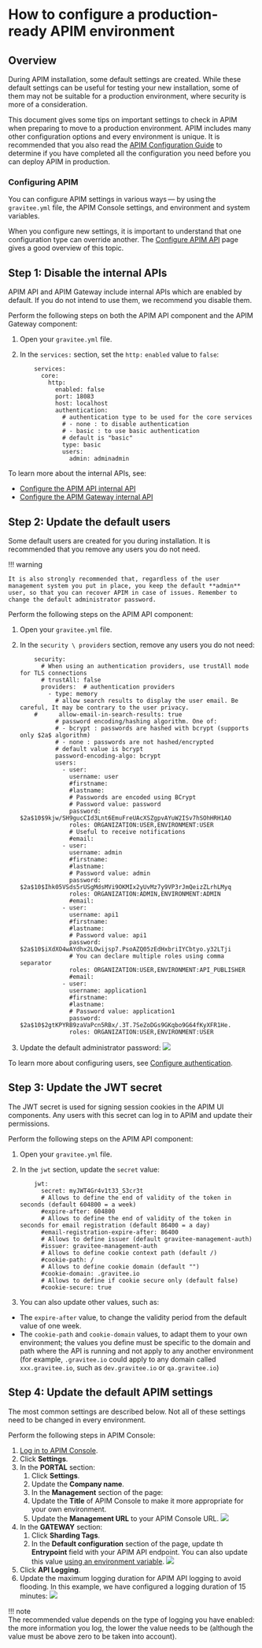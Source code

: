 # How to configure a production-ready APIM environment

## Overview

During APIM installation, some default settings are created. While these default settings can be useful for testing your new installation, some of them may not be suitable for a production environment, where security is more of a consideration.

This document gives some tips on important settings to check in APIM when preparing to move to a production environment. APIM includes many other configuration options and every environment is unique. It is recommended that you also read the [APIM Configuration Guide](../getting-started/configuration/configuration/configuration-guide.md) to determine if you have completed all the configuration you need before you can deploy APIM in production.

### Configuring APIM

You can configure APIM settings in various ways — by using the `gravitee.yml` file, the APIM Console settings, and environment and system variables.

When you configure new settings, it is important to understand that one configuration type can override another. The [Configure APIM API](../getting-started/configuration/configuration/rest-apis/installation-guide-rest-apis-configuration.md) page gives a good overview of this topic.

## Step 1: Disable the internal APIs

APIM API and APIM Gateway include internal APIs which are enabled by default. If you do not intend to use them, we recommend you disable them.

Perform the following steps on both the APIM API component and the APIM Gateway component:

1. Open your `gravitee.yml` file.
2.  In the `services:` section, set the `http:` `enabled` value to `false`:

    ```
        services:
          core:
            http:
              enabled: false
              port: 18083
              host: localhost
              authentication:
                # authentication type to be used for the core services
                # - none : to disable authentication
                # - basic : to use basic authentication
                # default is "basic"
                type: basic
                users:
                  admin: adminadmin
    ```

To learn more about the internal APIs, see:

* [Configure the APIM API internal API](../getting-started/configuration/configuration/rest-apis/installation-guide-rest-apis-technical-api.md)
* [Configure the APIM Gateway internal API](../getting-started/configuration/configuration/gateway/installation-guide-gateway-technical-api.md)

## Step 2: Update the default users

Some default users are created for you during installation. It is recommended that you remove any users you do not need.

!!! warning

```
It is also strongly recommended that, regardless of the user management system you put in place, you keep the default **admin** user, so that you can recover APIM in case of issues. Remember to change the default administrator password.
```

Perform the following steps on the APIM API component:

1. Open your `gravitee.yml` file.
2.  In the `security \ providers` section, remove any users you do not need:

    ```
        security:
          # When using an authentication providers, use trustAll mode for TLS connections
          # trustAll: false
          providers:  # authentication providers
            - type: memory
              # allow search results to display the user email. Be careful, It may be contrary to the user privacy.
        #      allow-email-in-search-results: true
              # password encoding/hashing algorithm. One of:
              # - bcrypt : passwords are hashed with bcrypt (supports only $2a$ algorithm)
              # - none : passwords are not hashed/encrypted
              # default value is bcrypt
              password-encoding-algo: bcrypt
              users:
                - user:
                  username: user
                  #firstname:
                  #lastname:
                  # Passwords are encoded using BCrypt
                  # Password value: password
                  password: $2a$10$9kjw/SH9gucCId3Lnt6EmuFreUAcXSZgpvAYuW2ISv7hSOhHRH1AO
                  roles: ORGANIZATION:USER,ENVIRONMENT:USER
                  # Useful to receive notifications
                  #email:
                - user:
                  username: admin
                  #firstname:
                  #lastname:
                  # Password value: admin
                  password: $2a$10$Ihk05VSds5rUSgMdsMVi9OKMIx2yUvMz7y9VP3rJmQeizZLrhLMyq
                  roles: ORGANIZATION:ADMIN,ENVIRONMENT:ADMIN
                  #email:
                - user:
                  username: api1
                  #firstname:
                  #lastname:
                  # Password value: api1
                  password: $2a$10$iXdXO4wAYdhx2LOwijsp7.PsoAZQ05zEdHxbriIYCbtyo.y32LTji
                  # You can declare multiple roles using comma separator
                  roles: ORGANIZATION:USER,ENVIRONMENT:API_PUBLISHER
                  #email:
                - user:
                  username: application1
                  #firstname:
                  #lastname:
                  # Password value: application1
                  password: $2a$10$2gtKPYRB9zaVaPcn5RBx/.3T.7SeZoDGs9GKqbo9G64fKyXFR1He.
                  roles: ORGANIZATION:USER,ENVIRONMENT:USER
    ```
3. Update the default administrator password: ![](../../../images/apim/3.x/how-tos/configure-apim/admin-pwd.png)

To learn more about configuring users, see [Configure authentication](../getting-started/configuration/configuration/authentication/installation-guide-authentication.md).

## Step 3: Update the JWT secret

The JWT secret is used for signing session cookies in the APIM UI components. Any users with this secret can log in to APIM and update their permissions.

Perform the following steps on the APIM API component:

1. Open your `gravitee.yml` file.
2.  In the `jwt` section, update the `secret` value:

    ```
        jwt:
          secret: myJWT4Gr4v1t33_S3cr3t
          # Allows to define the end of validity of the token in seconds (default 604800 = a week)
          #expire-after: 604800
          # Allows to define the end of validity of the token in seconds for email registration (default 86400 = a day)
          #email-registration-expire-after: 86400
          # Allows to define issuer (default gravitee-management-auth)
          #issuer: gravitee-management-auth
          # Allows to define cookie context path (default /)
          #cookie-path: /
          # Allows to define cookie domain (default "")
          #cookie-domain: .gravitee.io
          # Allows to define if cookie secure only (default false)
          #cookie-secure: true
    ```
3. You can also update other values, such as:

* The `expire-after` value, to change the validity period from the default value of one week.
* The `cookie-path` and `cookie-domain` values, to adapt them to your own environment; the values you define must be specific to the domain and path where the API is running and not apply to any another environment (for example, `.gravitee.io` could apply to any domain called `xxx.gravitee.io`, such as `dev.gravitee.io` or `qa.gravitee.io`)

## Step 4: Update the default APIM settings

The most common settings are described below. Not all of these settings need to be changed in every environment.

Perform the following steps in APIM Console:

1. [Log in to APIM Console](../quickstart/quickstart-console-login.md).
2. Click **Settings**.
3. In the **PORTAL** section:
   1. Click **Settings**.
   2. Update the **Company name**.
   3. In the **Management** section of the page:
   4. Update the **Title** of APIM Console to make it more appropriate for your own environment.
   5. Update the **Management URL** to your APIM Console URL. ![](../../../images/apim/3.x/how-tos/configure-apim/portal-management-settings.png)
4. In the **GATEWAY** section:
   1. Click **Sharding Tags**.
   2. In the **Default configuration** section of the page, update th **Entrypoint** field with your APIM API endpoint. You can also update this value [using an environment variable](../getting-started/configuration/configuration/rest-apis/installation-guide-rest-apis-configuration.md#environment-variables). ![](../../../images/apim/3.x/how-tos/configure-apim/gateway-shardingtags-settings.png)
5. Click **API Logging**.
6. Update the maximum logging duration for APIM API logging to avoid flooding. In this example, we have configured a logging duration of 15 minutes: ![](../../../images/apim/3.x/how-tos/configure-apim/gateway-api-logging-settings.png)

!!! note\
The recommended value depends on the type of logging you have enabled: the more information you log, the lower the value needs to be (although the value must be above zero to be taken into account).
